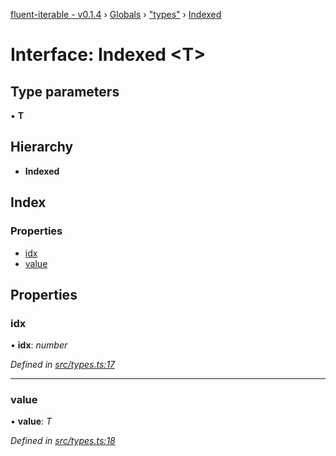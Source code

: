 [fluent-iterable - v0.1.4](../README.md) › [Globals](../globals.md) › ["types"](../modules/_types_.md) › [Indexed](_types_.indexed.md)

# Interface: Indexed <**T**>

## Type parameters

▪ **T**

## Hierarchy

* **Indexed**

## Index

### Properties

* [idx](_types_.indexed.md#idx)
* [value](_types_.indexed.md#value)

## Properties

###  idx

• **idx**: *number*

*Defined in [src/types.ts:17](https://github.com/kataik/fluent-iterable/blob/bc60f04/src/types.ts#L17)*

___

###  value

• **value**: *T*

*Defined in [src/types.ts:18](https://github.com/kataik/fluent-iterable/blob/bc60f04/src/types.ts#L18)*
